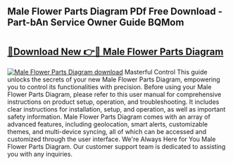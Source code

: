 ## Male Flower Parts Diagram PDf Free Download - Part-bAn Service Owner Guide BQMom

# <h2><a href="http://dfqkaq1.blite.top/?on=Male+Flower+Parts+Diagram">🔗Download New 👉🔴 Male Flower Parts Diagram</a></h2>

[![Male Flower Parts Diagram download](https://i.imgur.com/lujVjoI.png)](http://dfqkaq1.blite.top/?on=Male+Flower+Parts+Diagram)
Masterful Control This guide unlocks the secrets of your new Male Flower Parts Diagram, empowering you to control its functionalities with precision. Before using your Male Flower Parts Diagram, please refer to this user manual for comprehensive instructions on product setup, operation, and troubleshooting. It includes clear instructions for installation, setup, and operation, as well as important safety information. Male Flower Parts Diagram comes with an array of advanced features, including geolocation, smart alerts, customizable themes, and multi-device syncing, all of which can be accessed and customized through the user interface. We're Always Here for You Male Flower Parts Diagram. Our customer support team is dedicated to assisting you with any inquiries.
